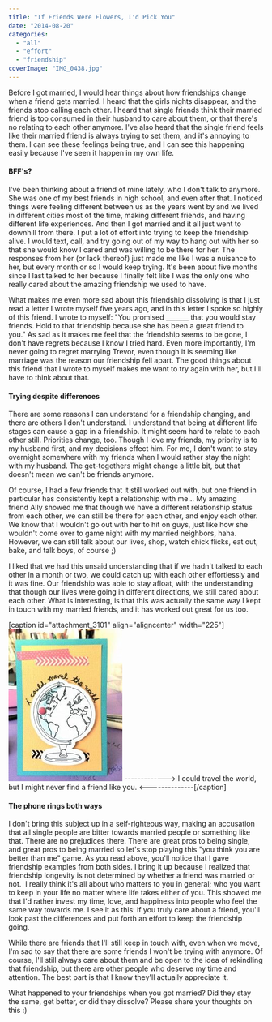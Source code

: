 ```yaml
---
title: "If Friends Were Flowers, I'd Pick You"
date: "2014-08-20"
categories: 
  - "all"
  - "effort"
  - "friendship"
coverImage: "IMG_0438.jpg"
---
```


Before I got married, I would hear things about how friendships change when a friend gets married. I heard that the girls nights disappear, and the friends stop calling each other. I heard that single friends think their married friend is too consumed in their husband to care about them, or that there's no relating to each other anymore. I've also heard that the single friend feels like their married friend is always trying to set them, and it's annoying to them. I can see these feelings being true, and I can see this happening easily because I've seen it happen in my own life.

#### BFF's?

I've been thinking about a friend of mine lately, who I don't talk to anymore. She was one of my best friends in high school, and even after that. I noticed things were feeling different between us as the years went by and we lived in different cities most of the time, making different friends, and having different life experiences. And then I got married and it all just went to downhill from there. I put a lot of effort into trying to keep the friendship alive. I would text, call, and try going out of my way to hang out with her so that she would know I cared and was willing to be there for her. The responses from her (or lack thereof) just made me like I was a nuisance to her, but every month or so I would keep trying. It's been about five months since I last talked to her because I finally felt like I was the only one who really cared about the amazing friendship we used to have.

What makes me even more sad about this friendship dissolving is that I just read a letter I wrote myself five years ago, and in this letter I spoke so highly of this friend. I wrote to myself: "You promised \_\_\_\_\_\_\_ that you would stay friends. Hold to that friendship because she has been a great friend to you." As sad as it makes me feel that the friendship seems to be gone, I don't have regrets because I know I tried hard. Even more importantly, I'm never going to regret marrying Trevor, even though it is seeming like marriage was the reason our friendship fell apart. The good things about this friend that I wrote to myself makes me want to try again with her, but I'll have to think about that.

#### Trying despite differences

There are some reasons I can understand for a friendship changing, and there are others I don't understand. I understand that being at different life stages can cause a gap in a friendship. It might seem hard to relate to each other still. Priorities change, too. Though I love my friends, my priority is to my husband first, and my decisions effect him. For me, I don't want to stay overnight somewhere with my friends when I would rather stay the night with my husband. The get-togethers might change a little bit, but that doesn't mean we can't be friends anymore.

Of course, I had a few friends that it still worked out with, but one friend in particular has consistently kept a relationship with me... My amazing friend Ally showed me that though we have a different relationship status from each other, we can still be there for each other, and enjoy each other. We know that I wouldn't go out with her to hit on guys, just like how she wouldn't come over to game night with my married neighbors, haha. However, we can still talk about our lives, shop, watch chick flicks, eat out, bake, and talk boys, of course ;)

I liked that we had this unsaid understanding that if we hadn't talked to each other in a month or two, we could catch up with each other effortlessly and it was fine. Our friendship was able to stay afloat, with the understanding that though our lives were going in different directions, we still cared about each other. What is interesting, is that this was actually the same way I kept in touch with my married friends, and it has worked out great for us too.

\[caption id="attachment\_3101" align="aligncenter" width="225"\]![changing friendships, when friendships change, friendships changing with marriage, a friend is getting married, single friends, married friends](/images/IMG_0438-225x300.jpg) -------------> I could travel the world, but I might never find a friend like you. <--------------\[/caption\]

#### The phone rings both ways

I don't bring this subject up in a self-righteous way, making an accusation that all single people are bitter towards married people or something like that. There are no prejudices there. There are great pros to being single, and great pros to being married so let's stop playing this "you think you are better than me" game. As you read above, you'll notice that I gave friendship examples from both sides. I bring it up because I realized that friendship longevity is not determined by whether a friend was married or not.  I really think it's all about who matters to you in general; who you want to keep in your life no matter where life takes either of you. This showed me that I'd rather invest my time, love, and happiness into people who feel the same way towards me. I see it as this: if you truly care about a friend, you'll look past the differences and put forth an effort to keep the friendship going.

While there are friends that I'll still keep in touch with, even when we move, I'm sad to say that there are some friends I won't be trying with anymore. Of course, I'll still always care about them and be open to the idea of rekindling that friendship, but there are other people who deserve my time and attention. The best part is that I know they'll actually appreciate it.

What happened to your friendships when you got married? Did they stay the same, get better, or did they dissolve? Please share your thoughts on this :)

